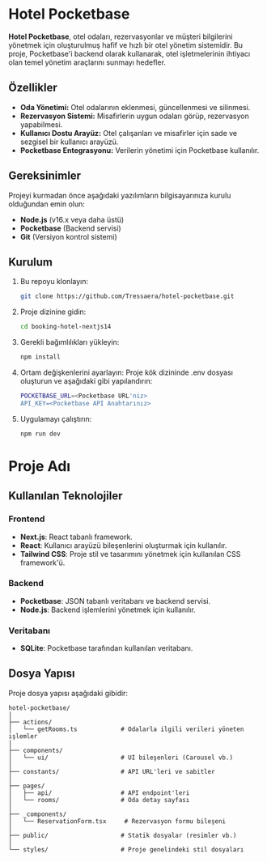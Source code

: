 # Hotel Pocketbase

**Hotel Pocketbase**, otel odaları, rezervasyonlar ve müşteri bilgilerini yönetmek için oluşturulmuş hafif ve hızlı bir otel yönetim sistemidir. Bu proje, Pocketbase'i backend olarak kullanarak, otel işletmelerinin ihtiyacı olan temel yönetim araçlarını sunmayı hedefler.

## Özellikler

- **Oda Yönetimi:** Otel odalarının eklenmesi, güncellenmesi ve silinmesi.
- **Rezervasyon Sistemi:** Misafirlerin uygun odaları görüp, rezervasyon yapabilmesi.
- **Kullanıcı Dostu Arayüz:** Otel çalışanları ve misafirler için sade ve sezgisel bir kullanıcı arayüzü.
- **Pocketbase Entegrasyonu:** Verilerin yönetimi için Pocketbase kullanılır.

## Gereksinimler

Projeyi kurmadan önce aşağıdaki yazılımların bilgisayarınıza kurulu olduğundan emin olun:

- **Node.js** (v16.x veya daha üstü)
- **Pocketbase** (Backend servisi)
- **Git** (Versiyon kontrol sistemi)

## Kurulum

1. Bu repoyu klonlayın:
   ```bash
   git clone https://github.com/Tressaera/hotel-pocketbase.git
2. Proje dizinine gidin:
   ```bash
   cd booking-hotel-nextjs14
3. Gerekli bağımlılıkları yükleyin:
   ```bash
   npm install
4. Ortam değişkenlerini ayarlayın: Proje kök dizininde .env dosyası oluşturun ve aşağıdaki gibi yapılandırın:
   ```bash
   POCKETBASE_URL=<Pocketbase URL'niz>
   API_KEY=<Pocketbase API Anahtarınız>
5. Uygulamayı çalıştırın:
   ```bash
   npm run dev

# Proje Adı

## Kullanılan Teknolojiler

### Frontend

- **Next.js**: React tabanlı framework.
- **React**: Kullanıcı arayüzü bileşenlerini oluşturmak için kullanılır.
- **Tailwind CSS**: Proje stil ve tasarımını yönetmek için kullanılan CSS framework'ü.

### Backend

- **Pocketbase**: JSON tabanlı veritabanı ve backend servisi.
- **Node.js**: Backend işlemlerini yönetmek için kullanılır.

### Veritabanı

- **SQLite**: Pocketbase tarafından kullanılan veritabanı.

## Dosya Yapısı

Proje dosya yapısı aşağıdaki gibidir:

```plaintext
hotel-pocketbase/
│
├── actions/
│   └── getRooms.ts            # Odalarla ilgili verileri yöneten işlemler
│
├── components/
│   └── ui/                    # UI bileşenleri (Carousel vb.)
│
├── constants/                 # API URL'leri ve sabitler
│
├── pages/
│   ├── api/                   # API endpoint'leri
│   └── rooms/                 # Oda detay sayfası
│
├── _components/
│   └── ReservationForm.tsx     # Rezervasyon formu bileşeni
│
├── public/                    # Statik dosyalar (resimler vb.)
│
└── styles/                    # Proje genelindeki stil dosyaları

   
